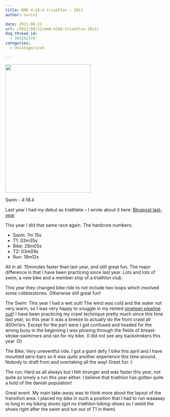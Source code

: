 ```yaml
---
title: KMD 4:18:4 triathlon – 2011
author: svrist

date: 2011-08-21
url: /2011/08/21/kmd-4184-triathlon-2011/
dsq_thread_id:
  - 392252370
categories:
  - Uncategorized

---
```

<div style="width: 278px" class="wp-caption alignright">
  <a href="https://picasaweb.google.com/110928786469762167027/20114184#5642663730158574722"><img title="Swim - 4:18:4" src="https://lh4.googleusercontent.com/-81o6H2Izd30/Tk7ExDcVHII/AAAAAAAAIgU/7iunhLWyE1c/s400/DSC_0026.jpg" alt="" width="268" height="400" /></a>
  
  <p class="wp-caption-text">
    Swim - 4:18:4
  </p>
</div>

<div>
  <p>
    Last year I had my debut as triathlete &#8211; I wrote about it here: <a title="Last Years Post" href="http://blog.vrist.dk/2010/08/13/copenhagen-4184-triathlon/">Blogpost last-year</a>
  </p>
  
  <p>
    This year I did that same race again. The hardcore numbers:
  </p>
  
  <ul>
    <li>
      Swim: 7m 15s
    </li>
    <li>
      T1: 03m35s
    </li>
    <li>
      Bike: 28m05s
    </li>
    <li>
      T2: 03m09s
    </li>
    <li>
      Run: 18m12s
    </li>
  </ul>
  
  <p>
    All in all  15minutes faster than last year, and still great fun. The major difference is that I have been practicing since last year. Lots and lots of swim, a new bike and a member ship of a triathlon club.
  </p>
  
  <p>
    This year they changed bike ride to not include two loops which involved some cobblestones. Otherwise still great fun!
  </p>
  
  <p>
    The Swim: This year I had a wet suit! The wind was cold and the water not very warm, so I was very happy to snuggle in my rented <a href="http://ddtri.dk/product.php?id_product=242">nineteen pipeline suit</a>! I have been practicing my crawl technique pretty much since this time last year, so this year it was a breeze to actually do the front crawl all 400m&#8217;ers. Except for the part were I got confused and headed for the wrong buoy in the beginning I was plowing through the fields of breast-stroke-swimmers and ran for my bike. (I did not see any backstrokers this year :D)
  </p>
  
  <p>
    The Bike: Very uneventful ride. I got a giant defy 1 bike this april and I have mounted aero-bars so it was quite another experience this time around. Nobody to draft from and overtaking all the way! Great fun <img src="http://blog.vrist.dk/newwp/wp-includes/images/smilies/simple-smile.png" alt=":)" class="wp-smiley" style="height: 1em; max-height: 1em;" />
  </p>
  
  <p>
    The run: Hard as all always but I felt stronger and was faster this year, not quite as lonely a run this year either. I believe that triathlon has gotten quite a hold of the danish population!
  </p>
  
  <p>
    Great event. My main take-away was to think more about the layout of the transition area. I placed my bike in such a position that I had to run waaaaay to long in my biking shoes (got no triathlon-biking-shoes so I wield the shoes right after the swim and tun out of T1 in them)
  </p>
</div>